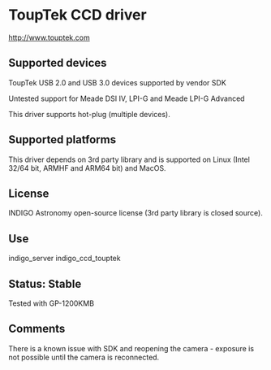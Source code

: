 # ToupTek CCD driver

http://www.touptek.com

## Supported devices

ToupTek USB 2.0 and USB 3.0 devices supported by vendor SDK

Untested support for Meade DSI IV, LPI-G and Meade LPI-G Advanced

This driver supports hot-plug (multiple devices).

## Supported platforms

This driver depends on 3rd party library and is supported on Linux (Intel 32/64 bit, ARMHF and ARM64 bit) and MacOS.

## License

INDIGO Astronomy open-source license (3rd party library is closed source).

## Use

indigo_server indigo_ccd_touptek

## Status: Stable

Tested with GP-1200KMB

## Comments

There is a known issue with SDK and reopening the camera - exposure is not possible until the camera is reconnected.
